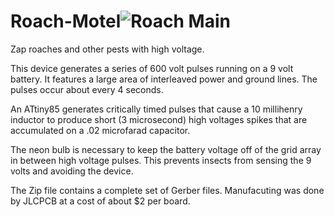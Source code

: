 # Roach-Motel![Roach Main](https://user-images.githubusercontent.com/46026730/173674754-7c84a592-8c69-4b21-8bae-dd66eb7f1b00.jpg)

Zap roaches and other pests with high voltage.

This device generates a series of 600 volt pulses running on a 9 volt battery.  It features a large area of interleaved power and ground lines.  The pulses occur about every 4 seconds.

An ATtiny85 generates critically timed pulses that cause a 10 millihenry inductor to produce short (3 microsecond) high voltages spikes that are accumulated on a .02 microfarad capacitor.

The neon bulb is necessary to keep the battery voltage off of the grid array in between high voltage pulses.  This prevents insects from sensing the 9 volts and avoiding the device.

The Zip file contains a complete set of Gerber files.  Manufacuting was done by JLCPCB at a cost of about $2 per board.

